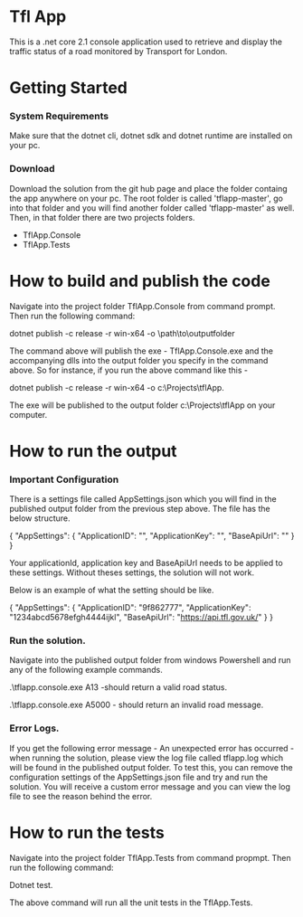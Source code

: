 # Tfl App

This is a .net core 2.1 console application used to retrieve and display the traffic status of a road monitored by Transport for London.

# Getting Started

### System Requirements

Make sure that the dotnet cli, dotnet sdk and dotnet runtime are installed on your pc.

### Download

Download the solution from the  git hub page and place the folder containg the app anywhere on your pc.
The root folder is called 'tflapp-master', go into that folder and you will find another folder called 'tflapp-master' as well. Then, in that folder there are two projects folders. 
  - TflApp.Console
  - TflApp.Tests

# How to build and publish the code

Navigate into the project folder TflApp.Console from command prompt. Then run the following command:

dotnet publish -c release -r win-x64 -o \path\to\outputfolder

The command above will publish the exe - TflApp.Console.exe and the accompanying dlls into the output folder you specify in the command above.
So for instance, if you run the above command like this - 

dotnet publish -c release -r win-x64 -o c:\Projects\tflApp. 

The exe will be published to the output folder c:\Projects\tflApp on your computer. 

# How to run the output

### Important Configuration

There is a settings file called AppSettings.json which you will find in the published output folder from the previous step above. The file has the below structure.

{
  "AppSettings": {
    "ApplicationID": "",
    "ApplicationKey": "",
    "BaseApiUrl": ""
  }
}

Your applicationId, application key and BaseApiUrl needs to be applied to these settings. Without theses settings, the solution will not work. 

Below is an example of what the setting should be like.

{
  "AppSettings": {
    "ApplicationID": "9f862777",
    "ApplicationKey": "1234abcd5678efgh4444ijkl",
    "BaseApiUrl": "https://api.tfl.gov.uk/"
  }
}

### Run the solution.

Navigate into the published output folder from windows Powershell and run any of the following example commands.

 .\tflapp.console.exe A13 -should return a valid road status.

  .\tflapp.console.exe A5000 - should return an invalid road message.
  
 ### Error Logs.
 
 If you get the following error message - An unexpected error has occurred - when running the solution, please view the log file called tflapp.log which will be found in the published output folder.
 To test this, you can remove the configuration settings of the AppSettings.json file and try and run the solution. You will receive a custom error message and you can view the log file to see the reason behind the error.

# How to run the tests
Navigate into the project folder TflApp.Tests from command propmpt. Then run the following command:

Dotnet test.

The above command will run all the unit tests in the TflApp.Tests.
